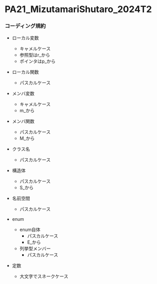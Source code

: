 # PA21_MizutamariShutaro_2024T2

### コーディング規約
- ローカル変数
  - キャメルケース
  - 参照型はr_から
  - ポインタはp_から
    
- ローカル関数
  - パスカルケース
    
- メンバ変数
  - キャメルケース
  - m_から
    
- メンバ関数
  - パスカルケース
  - M_から
    
- クラス名
  - パスカルケース
    
- 構造体
  - パスカルケース
  - S_から
    
- 名前空間
  - パスカルケース
  
- enum
  - enum自体
    - パスカルケース
    - E_から
  - 列挙型メンバー
    - パスカルケース
  
- 定数
  - 大文字でスネークケース
